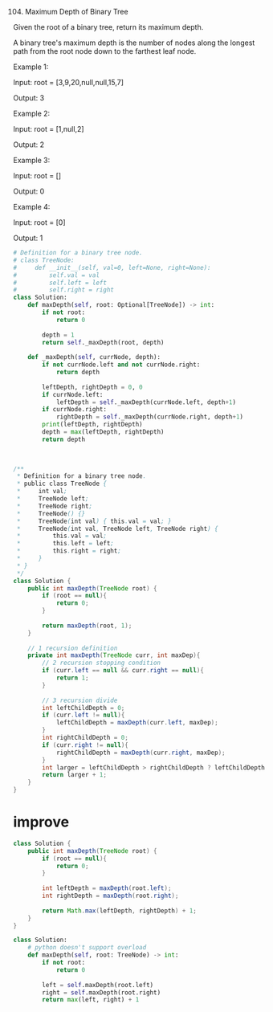 104. Maximum Depth of Binary Tree

Given the root of a binary tree, return its maximum depth.

A binary tree's maximum depth is the number of nodes along the longest path from the root node down to the farthest leaf node.

Example 1:

Input: root = [3,9,20,null,null,15,7]

Output: 3

Example 2:

Input: root = [1,null,2]

Output: 2

Example 3:


Input: root = []

Output: 0

Example 4:

Input: root = [0]

Output: 1

```python
# Definition for a binary tree node.
# class TreeNode:
#     def __init__(self, val=0, left=None, right=None):
#         self.val = val
#         self.left = left
#         self.right = right
class Solution:
    def maxDepth(self, root: Optional[TreeNode]) -> int:
        if not root:
            return 0
        
        depth = 1
        return self._maxDepth(root, depth)
        
    def _maxDepth(self, currNode, depth):
        if not currNode.left and not currNode.right:  
            return depth
        
        leftDepth, rightDepth = 0, 0
        if currNode.left:
            leftDepth = self._maxDepth(currNode.left, depth+1)
        if currNode.right:
            rightDepth = self._maxDepth(currNode.right, depth+1)
        print(leftDepth, rightDepth)
        depth = max(leftDepth, rightDepth)
        return depth
        
    
```

```java
/**
 * Definition for a binary tree node.
 * public class TreeNode {
 *     int val;
 *     TreeNode left;
 *     TreeNode right;
 *     TreeNode() {}
 *     TreeNode(int val) { this.val = val; }
 *     TreeNode(int val, TreeNode left, TreeNode right) {
 *         this.val = val;
 *         this.left = left;
 *         this.right = right;
 *     }
 * }
 */
class Solution {
    public int maxDepth(TreeNode root) {
        if (root == null){
            return 0;
        }
        
        return maxDepth(root, 1);
    }
    
    // 1 recursion definition
    private int maxDepth(TreeNode curr, int maxDep){
        // 2 recursion stopping condition
        if (curr.left == null && curr.right == null){
            return 1;
        }
        
        // 3 recursion divide
        int leftChildDepth = 0;
        if (curr.left != null){
            leftChildDepth = maxDepth(curr.left, maxDep); 
        }
        int rightChildDepth = 0;
        if (curr.right != null){
            rightChildDepth = maxDepth(curr.right, maxDep);
        }
        int larger = leftChildDepth > rightChildDepth ? leftChildDepth : rightChildDepth;
        return larger + 1;
    }
}
```

# improve

```java
class Solution {
    public int maxDepth(TreeNode root) {
        if (root == null){
            return 0;
        }
        
        int leftDepth = maxDepth(root.left);
        int rightDepth = maxDepth(root.right);
        
        return Math.max(leftDepth, rightDepth) + 1;
    }
}
```

```python
class Solution:
    # python doesn't support overload
    def maxDepth(self, root: TreeNode) -> int:
        if not root:
            return 0
        
        left = self.maxDepth(root.left)
        right = self.maxDepth(root.right)
        return max(left, right) + 1
```


